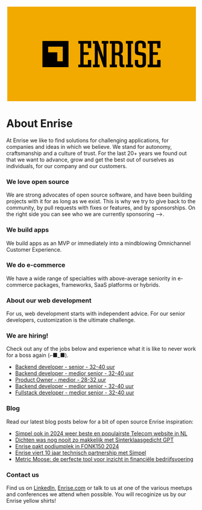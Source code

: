 <p align="center"><a href="https://enrise.com" target="_blank"><img src="https://github.com/enrise/.github/blob/master/images/logo.png?raw=true"></a></p>

# About Enrise

At Enrise we like to find solutions for challenging applications, for companies and ideas in which we believe. We stand for autonomy, craftsmanship and a culture of trust. For the last 20+ years we found out that we want to advance, grow and get the best out of ourselves as individuals, for our company and our customers.

### We love open source

We are strong advocates of open source software, and have been building projects with it for as long as we exist.
This is why we try to give back to the community, by pull requests with fixes or features, and by sponsorships.
On the right side you can see who we are currently sponsoring -->.

### We build apps
We build apps as an MVP or immediately into a mindblowing Omnichannel Customer Experience.

### We do e-commerce
We have a wide range of specialties with above-average seniority in e-commerce packages, frameworks, SaaS platforms or hybrids.

### About our web development
For us, web development starts with independent advice. For our senior developers, customization is the ultimate challenge.

### We are hiring!

Check out any of the jobs below and experience what it is like to never work for a boss again (⌐■_■).

<!-- JOB-LIST:START -->
- [Backend developer - senior - 32-40 uur](https://jobs.enrise.com/backend-developer)
- [Backend developer - medior senior - 32-40 uur](https://jobs.enrise.com/backend-developer-team-enigma/nl?token=7dff2b3adb1a1555ee5d26d0dbad1722)
- [Product Owner - medior - 28-32 uur](https://jobs.enrise.com/product-owner-team-motivo/nl)
- [Backend developer - medior senior - 32-40 uur](https://jobs.enrise.com/backend-developer-team-motivo-2/nl)
- [Fullstack developer - medior senior - 32-40 uur](https://jobs.enrise.com/fullstack-developer-team-motivo/nl)
<!-- JOB-LIST:END -->

### Blog

Read our latest blog posts below for a bit of open source Enrise inspiration:

<!-- POST-LIST:START -->
- [Simpel ook in 2024 weer beste en populairste Telecom website in NL](https://enrise.com/2024/11/simpel-ook-in-2024-weer-beste-en-populairste-telecom-website-van-het-jaar/)
- [Dichten was nog nooit zo makkelijk met Sinterklaasgedicht GPT](https://enrise.com/2024/11/dichten-was-nog-nooit-zo-makkelijk-met-sinterklaasgedicht-gpt/)
- [Enrise pakt podiumplek in FONK150 2024](https://enrise.com/2024/11/enrise-in-fonk150-best-agencies-2024/)
- [Enrise viert 10 jaar technisch partnership met Simpel](https://enrise.com/2024/11/enrise-viert-10-jaar-technisch-partnership-met-simpel/)
- [Metric Moose: de perfecte tool voor inzicht in financiële bedrijfsvoering](https://enrise.com/2024/10/finance-tool/)
<!-- POST-LIST:END -->

### Contact us

Find us on <a href="https://www.linkedin.com/company/enrise/" target="_blank">LinkedIn</a>, <a href="https://enrise.com" target="_blank">Enrise.com</a> or talk to us at one of the various meetups and conferences we attend when possible. You will recoginize us by our Enrise yellow shirts!
